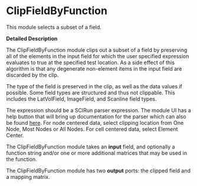 # ClipFieldByFunction

This module selects a subset of a field.

**Detailed Description**

The ClipFieldByFunction module clips out a subset of a field by preserving all of the elements in the input field for which the user specified expression evaluates to true at the specified test location. As a side effect of this algorithm is that any degenerate non-element items in the input field are discarded by the clip.

The type of the field is preserved in the clip, as well as the data values if possible. Some field types are structured and thus not clippable. This includes the LatVolField, ImageField, and Scanline field types.

The expression should be a SCIRun parser expression. The module UI has a help button that will bring up documentation for the parser which can also be found [here](../user_doc/parserhelp.html).  For node centered data, select clipping location from One Node, Most Nodes or All Nodes. For cell centered data, select Element Center.

The ClipFieldByFunction module takes an **input** field, and optionally a function string and/or one or more additional matrices that may be used in the function.

The ClipFieldByFunction module has two **output** ports: the clipped field and a mapping matrix.
